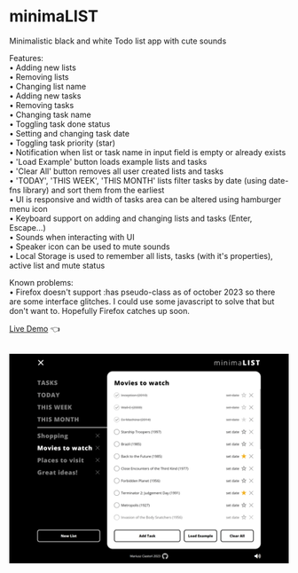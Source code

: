 # minimaLIST

Minimalistic black and white Todo list app with cute sounds

Features:<br>
• Adding new lists<br>
• Removing lists<br>
• Changing list name<br>
• Adding new tasks<br>
• Removing tasks<br>
• Changing task name<br>
• Toggling task done status<br>
• Setting and changing task date<br>
• Toggling task priority (star)<br>
• Notification when list or task name in input field is empty or already exists<br>
• 'Load Example' button loads example lists and tasks<br>
• 'Clear All' button removes all user created lists and tasks<br>
• 'TODAY', 'THIS WEEK', 'THIS MONTH' lists filter tasks by date (using date-fns library) and sort them from the earliest<br>
• UI is responsive and width of tasks area can be altered using hamburger menu icon<br>
• Keyboard support on adding and changing lists and tasks (Enter, Escape...)<br>
• Sounds when interacting with UI<br>
• Speaker icon can be used to mute sounds<br>
• Local Storage is used to remember all lists, tasks (with it's properties), active list and mute status

Known problems:<br>
• Firefox doesn't support :has pseudo-class as of october 2023 so there are some interface glitches. I could use some javascript to solve that but don't want to. Hopefully Firefox catches up soon.

[Live Demo](https://mariuszciaston.github.io/minimaLIST/) :point_left: <br><br>

![minimaList.png](minimaList.png)
